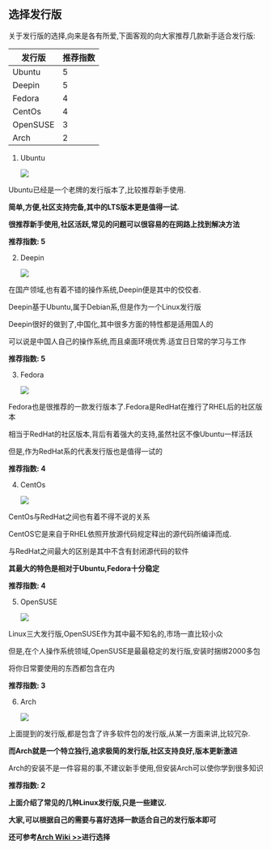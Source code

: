 ## 选择发行版

关于发行版的选择,向来是各有所爱,下面客观的向大家推荐几款新手适合发行版:

|发行版|推荐指数|
|-----|-------|
|Ubuntu|5|
|Deepin|5|
|Fedora|4|
|CentOs|4|
|OpenSUSE|3|
|Arch|2|

1. Ubuntu

	![](http://www.qiniu.evilcrow.site/Linux_ubuntu.jpeg)

 Ubuntu已经是一个老牌的发行版本了,比较推荐新手使用.

 **简单,方便,社区支持完备,其中的LTS版本更是值得一试.**

 **很推荐新手使用,社区活跃,常见的问题可以很容易的在网路上找到解决方法**

 **推荐指数: 5**

2. Deepin

	![](http://www.qiniu.evilcrow.site/Linux_deepin.jpeg)

 在国产领域,也有着不错的操作系统,Deepin便是其中的佼佼者.

 Deepin基于Ubuntu,属于Debian系,但是作为一个Linux发行版

 Deepin很好的做到了,中国化,其中很多方面的特性都是适用国人的

 可以说是中国人自己的操作系统,而且桌面环境优秀.适宜日日常的学习与工作

 **推荐指数: 5**

3. Fedora

	![](http://www.qiniu.evilcrow.site/Linux_fedora.jpeg)

 Fedora也是很推荐的一款发行版本了.Fedora是RedHat在推行了RHEL后的社区版本

 相当于RedHat的社区版本,背后有着强大的支持,虽然社区不像Ubuntu一样活跃

 但是,作为RedHat系的代表发行版也是值得一试的
 
 **推荐指数: 4**

4. CentOs

	![](http://www.qiniu.evilcrow.site/Linux_centos.jpeg)

 CentOs与RedHat之间也有着不得不说的关系

 CentOS它是来自于RHEL依照开放源代码规定释出的源代码所编译而成.

 与RedHat之间最大的区别是其中不含有封闭源代码的软件

 **其最大的特色是相对于Ubuntu,Fedora十分稳定**
 
 **推荐指数: 4**

5. OpenSUSE

	![](http://www.qiniu.evilcrow.site/Linux_openSUSE.jpeg)

 Linux三大发行版,OpenSUSE作为其中最不知名的,市场一直比较小众

 但是,在个人操作系统领域,OpenSUSE是最最稳定的发行版,安装时捆绑2000多包
 
 将你日常要使用的东西都包含在内
 
 **推荐指数: 3**

6. Arch

	![](http://www.qiniu.evilcrow.site/Linux_arch.jpeg)

 上面提到的发行版,都是包含了许多软件包的发行版,从某一方面来讲,比较冗杂.

 **而Arch就是一个特立独行,追求极简的发行版,社区支持良好,版本更新激进**

 Arch的安装不是一件容易的事,不建议新手使用,但安装Arch可以使你学到很多知识
 
 **推荐指数: 2**

 **上面介绍了常见的几种Linux发行版,只是一些建议.**

 **大家,可以根据自己的需要与喜好选择一款适合自己的发行版本即可**

 **还可参考[Arch Wiki >>](https://wiki.archlinux.org/index.php/Arch_compared_to_other_distributions_)进行选择**